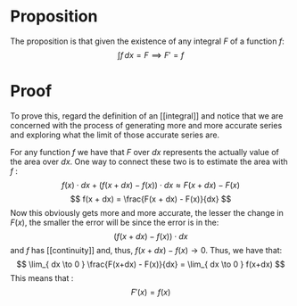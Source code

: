 # Proposition
The proposition is that given the existence of any integral $F$ of a function $f$:
$$
\int f \, dx = F \implies F' = f
$$
# Proof
To prove this, regard the definition of an [[integral]] and notice that we are concerned with the process of generating more and more accurate series and exploring what the limit of those accurate series are.

For any function $f$ we have that $F$ over $dx$ represents the actually value of the area over $dx$. One way to connect these two is to estimate the area with $f$ :
$$
f(x) \cdot dx + (f(x + dx) - f(x)) \cdot dx\approx F(x + dx) - F(x)
$$
$$
f(x + dx) = \frac{F(x + dx) - F(x)}{dx}
$$
Now this obviously gets more and more accurate, the lesser the change in $F(x)$, the smaller the error will be since the error is in the:
$$
(f(x + dx) - f(x)) \cdot dx
$$
and $f$ has [[continuity]] and, thus, $f(x+dx) - f(x) \to 0$.
Thus, we have that:
$$
\lim_{ dx \to 0 } \frac{F(x+dx) - F(x)}{dx} = \lim_{ dx \to 0 } f(x+dx)
$$
This means that :
$$
F'(x) = f(x)
$$
